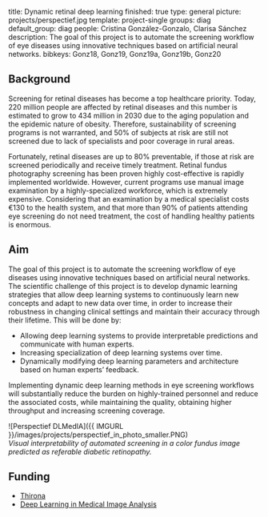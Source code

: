 title: Dynamic retinal deep learning
finished: true
type: general
picture: projects/perspectief.jpg
template: project-single
groups: diag
default_group: diag
people: Cristina González-Gonzalo, Clarisa Sánchez
description: The goal of this project is to automate the screening workflow of eye diseases using innovative techniques based on artificial neural networks.
bibkeys: Gonz18, Gonz19, Gonz19a, Gonz19b, Gonz20

## Background
Screening for retinal diseases has become a top healthcare priority. Today, 220 million people are affected by retinal diseases and this number is estimated to grow to 434 million in 2030 due to the aging population and the epidemic nature of obesity. Therefore, sustainability of screening programs is not warranted, and 50% of subjects at risk are still not screened due to lack of specialists and poor coverage in rural areas.

Fortunately, retinal diseases are up to 80% preventable, if those at risk are screened periodically and receive timely treatment. Retinal fundus photography screening has been proven highly cost-effective is rapidly implemented worldwide. However, current programs use manual image examination by a highly-specialized workforce, which is extremely expensive. Considering that an examination by a medical specialist costs €130 to the health system, and that more than 90% of patients attending eye screening do not need treatment, the cost of handling healthy patients is enormous.

## Aim
The goal of this project is to automate the screening workflow of eye diseases using innovative techniques based on artificial neural networks. The scientific challenge of this project is to develop dynamic learning strategies that allow deep learning systems to continuously learn new concepts and adapt to new data over time, in order to increase their robustness in changing clinical settings and maintain their accuracy through their lifetime. This will be done by:

-	Allowing deep learning systems to provide interpretable predictions and communicate with human experts.
-	Increasing specialization of deep learning systems over time.
-	Dynamically modifying deep learning parameters and architecture based on human experts’ feedback.

Implementing dynamic deep learning methods in eye screening workflows will substantially reduce the burden on highly-trained personnel and reduce the associated costs, while maintaining the quality, obtaining higher throughput and increasing screening coverage.

![Perspectief DLMedIA]({{ IMGURL }}/images/projects/perspectief_in_photo_smaller.PNG)
<br>
<i>Visual interpretability of automated screening in a color fundus image predicted as referable diabetic retinopathy.</i>

## Funding
* [Thirona](https://thirona.eu/) 
* [Deep Learning in Medical Image Analysis](http://dlmedia.eu/)
